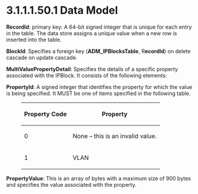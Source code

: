 <html dir="LTR" xmlns:mshelp="http://msdn.microsoft.com/mshelp" xmlns:ddue="http://ddue.schemas.microsoft.com/authoring/2003/5" xmlns:xlink="http://www.w3.org/1999/xlink" xmlns:tool="http://www.microsoft.com/tooltip">
 <body>
 <div id="header">
 <h1 class="heading">3.1.1.1.50.1 Data Model</h1>
 </div>
 <div id="mainSection">
 <div id="mainBody">
 <div id="allHistory" class="saveHistory"></div>
 <div id="sectionSection0" class="section" name="collapseableSection">
 

<p><b>RecordId</b>: primary key: A 64-bit signed integer
that is unique for each entry in the table. The data store assigns a unique
value when a new row is inserted into the table.</p>

<p><b>BlockId</b>: Specifies a foreign key (<b>ADM_IPBlocksTable</b>,
R<b>ecordId</b>) on delete cascade on update cascade.</p>

<p><b>MultiValuePropertyDetail</b>: Specifies the
details of a specific property associated with the IPBlock. It consists of the
following elements:</p>

<p><b>PropertyId</b>: A signed integer that identifies
the property for which the value is being specified. It MUST be one of items
specified in the following table.</p>

<dl>
<dd>
<table>
 <thead>
 <tr>
 <th>
 <p>Property Code</p>
 </th>
 <th>
 <p>Property</p>
 </th>
 </tr>
 </thead>
 <tr>
 <td>
 <p>0</p>
 </td>
 <td>
 <p>None – this is an invalid value.</p>
 </td>
 </tr>
 <tr>
 <td>
 <p>1</p>
 </td>
 <td>
 <p>VLAN</p>
 </td>
 </tr>
</table>
</dd></dl>

<p><b>PropertyValue</b>: This is an array of bytes with
a maximum size of 900 bytes and specifies the value associated with the
property.</p>


 </div>
 </div>
 </div>
 </body>
</html>